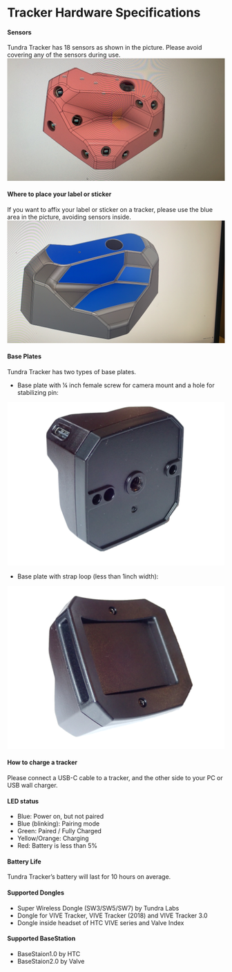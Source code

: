 # Tracker Hardware Specifications

#### Sensors

Tundra Tracker has 18 sensors as shown in the picture. Please avoid covering any of the sensors during use.![img](images/tracker_hardware.assets/sHAu9okXmmzJdCT4I4CNZZtiK_r7Ts_cmQcZIYap2DSBQa87tvQ9A2VE9__80882OI_K7oWqNt8Y1yrDlqW-bNtYPmPZBCYnxnZsUqiJ9fwn_cZUH9LTBu5_HAQPnGI_ai0hyhc4=s0.jpeg)



#### Where to place your label or sticker

If you want to affix your label or sticker on a tracker, please use the blue area in the picture, avoiding sensors inside.
![img](images/tracker_hardware.assets/IQZnitOW2cbwVagHMPOCeXXp7K7f1len2w6NgcrYzIvsi-cpMgtbQekt98OYBAKLxzLK5SxmLxFK56E9HfSookxuVJTyN8LUC2rr7FUGaWrBuTLz-kfgbg2OpGnH6bgfl3Pb-iaw=s0.jpeg)



#### Base Plates

Tundra Tracker has two types of base plates. 

- Base plate with ¼ inch female screw for camera mount and a hole for stabilizing pin:

![img](images/tracker_hardware.assets/vj0V1vETULUKuY4NIOwXc0tSFm9PoBg65nyQBNBN40omZyrr7Jq7t6bxXCr9Nu1Zi7vXrhE2DR89-aY0YSvLVRVlKzVNyiNZh5VKX1acxwtH2O41UbKbZQozgaymNhSWt_wu0rd0=s0.png)

- Base plate with strap loop (less than 1inch width):

![img](images/tracker_hardware.assets/nFaAgS-IQ5-17lT7xSkmL62Mnn9aPxjLT_b4qxJ4ZjoExotS2RpnLDJyQmcgQ_qIR5Ok7ODn57qGvdKSTQQ5EIsrReRZ_6rSEhPvfrUZaMQzvnTD2XqZoy9we_LrhqS8RKCrP5SI=s0.png)



#### How to charge a tracker

Please connect a USB-C cable to a tracker, and the other side to your PC or USB wall charger.



#### LED status

- Blue: Power on, but not paired
- Blue (blinking): Pairing mode
- Green: Paired / Fully Charged
- Yellow/Orange: Charging
- Red: Battery is less than 5%



#### Battery Life

Tundra Tracker’s battery will last for 10 hours on average.



#### Supported Dongles

- Super Wireless Dongle (SW3/SW5/SW7) by Tundra Labs
- Dongle for VIVE Tracker, VIVE Tracker (2018) and VIVE Tracker 3.0
- Dongle inside headset of HTC VIVE series and Valve Index



#### Supported BaseStation

- BaseStaion1.0 by HTC
- BaseStaion2.0 by Valve

